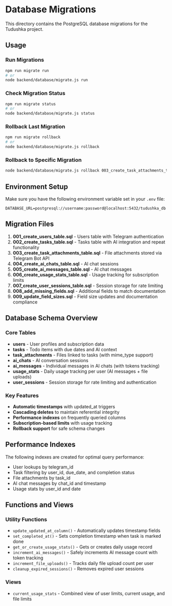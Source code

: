 # Database Migrations

This directory contains the PostgreSQL database migrations for the Tudushka project.

## Usage

### Run Migrations
```bash
npm run migrate run
# or
node backend/database/migrate.js run
```

### Check Migration Status
```bash
npm run migrate status
# or  
node backend/database/migrate.js status
```

### Rollback Last Migration
```bash
npm run migrate rollback
# or
node backend/database/migrate.js rollback
```

### Rollback to Specific Migration
```bash
node backend/database/migrate.js rollback 003_create_task_attachments_table.sql
```

## Environment Setup

Make sure you have the following environment variable set in your `.env` file:

```env
DATABASE_URL=postgresql://username:password@localhost:5432/tudushka_db
```

## Migration Files

1. **001_create_users_table.sql** - Users table with Telegram authentication
2. **002_create_tasks_table.sql** - Tasks table with AI integration and repeat functionality  
3. **003_create_task_attachments_table.sql** - File attachments stored via Telegram Bot API
4. **004_create_ai_chats_table.sql** - AI chat sessions
5. **005_create_ai_messages_table.sql** - AI chat messages
6. **006_create_usage_stats_table.sql** - Usage tracking for subscription limits
7. **007_create_user_sessions_table.sql** - Session storage for rate limiting
8. **008_add_missing_fields.sql** - Additional fields to match documentation
9. **009_update_field_sizes.sql** - Field size updates and documentation compliance

## Database Schema Overview

### Core Tables
- **users** - User profiles and subscription data
- **tasks** - Todo items with due dates and AI context
- **task_attachments** - Files linked to tasks (with mime_type support)
- **ai_chats** - AI conversation sessions
- **ai_messages** - Individual messages in AI chats (with tokens tracking)
- **usage_stats** - Daily usage tracking per user (AI messages + file uploads)
- **user_sessions** - Session storage for rate limiting and authentication

### Key Features
- **Automatic timestamps** with updated_at triggers
- **Cascading deletes** to maintain referential integrity
- **Performance indexes** on frequently queried columns
- **Subscription-based limits** with usage tracking
- **Rollback support** for safe schema changes

## Performance Indexes

The following indexes are created for optimal query performance:

- User lookups by telegram_id
- Task filtering by user_id, due_date, and completion status
- File attachments by task_id
- AI chat messages by chat_id and timestamp
- Usage stats by user_id and date

## Functions and Views

### Utility Functions
- `update_updated_at_column()` - Automatically updates timestamp fields
- `set_completed_at()` - Sets completion timestamp when task is marked done
- `get_or_create_usage_stats()` - Gets or creates daily usage record
- `increment_ai_messages()` - Safely increments AI message count with token tracking
- `increment_file_uploads()` - Tracks daily file upload count per user
- `cleanup_expired_sessions()` - Removes expired user sessions

### Views  
- `current_usage_stats` - Combined view of user limits, current usage, and file limits